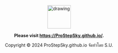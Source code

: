 <br />

<div align="center">

[<img src="https://upload.wikimedia.org/wikipedia/commons/e/e4/Infobox_info_icon.svg" alt="drawing" width="75"/>](https://ProStepSky.github.io/)

**Please visit https://ProStepSky.github.io/.**

Copyright © 2024 ProStepSky.github.io จัดทำโดย S.U.

</div>

<br />
<br />
<br />
<br />
<br />
